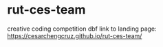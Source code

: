 # rut-ces-team
creative coding competition dbf
link to landing page: https://cesarchengcruz.github.io/rut-ces-team/
